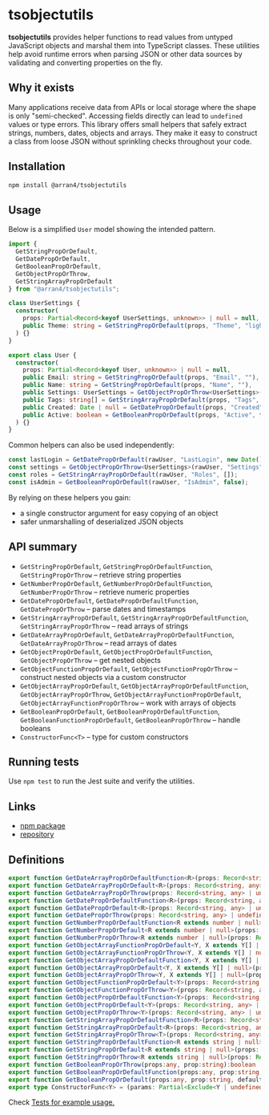 # tsobjectutils

**tsobjectutils** provides helper functions to read values from untyped JavaScript objects and marshal them into TypeScript classes. These utilities help avoid runtime errors when parsing JSON or other data sources by validating and converting properties on the fly.

## Why it exists

Many applications receive data from APIs or local storage where the shape is only "semi-checked". Accessing fields directly can lead to `undefined` values or type errors. This library offers small helpers that safely extract strings, numbers, dates, objects and arrays. They make it easy to construct a class from loose JSON without sprinkling checks throughout your code.

## Installation

```bash
npm install @arran4/tsobjectutils
```

## Usage

Below is a simplified `User` model showing the intended pattern.

```typescript
import {
  GetStringPropOrDefault,
  GetDatePropOrDefault,
  GetBooleanPropOrDefault,
  GetObjectPropOrThrow,
  GetStringArrayPropOrDefault
} from "@arran4/tsobjectutils";

class UserSettings {
  constructor(
    props: Partial<Record<keyof UserSettings, unknown>> | null = null,
    public Theme: string = GetStringPropOrDefault(props, "Theme", "light")
  ) {}
}

export class User {
  constructor(
    props: Partial<Record<keyof User, unknown>> | null = null,
    public Email: string = GetStringPropOrDefault(props, "Email", ""),
    public Name: string = GetStringPropOrDefault(props, "Name", ""),
    public Settings: UserSettings = GetObjectPropOrThrow<UserSettings>(props, "Settings"),
    public Tags: string[] = GetStringArrayPropOrDefault(props, "Tags", []),
    public Created: Date | null = GetDatePropOrDefault(props, "Created", null),
    public Active: boolean = GetBooleanPropOrDefault(props, "Active", false)
  ) {}
}
```

Common helpers can also be used independently:

```typescript
const lastLogin = GetDatePropOrDefault(rawUser, "LastLogin", new Date());
const settings = GetObjectPropOrThrow<UserSettings>(rawUser, "Settings");
const roles = GetStringArrayPropOrDefault(rawUser, "Roles", []);
const isAdmin = GetBooleanPropOrDefault(rawUser, "IsAdmin", false);
```

By relying on these helpers you gain:

* a single constructor argument for easy copying of an object
* safer unmarshalling of deserialized JSON objects

## API summary

- `GetStringPropOrDefault`, `GetStringPropOrDefaultFunction`, `GetStringPropOrThrow` – retrieve string properties
- `GetNumberPropOrDefault`, `GetNumberPropOrDefaultFunction`, `GetNumberPropOrThrow` – retrieve numeric properties
- `GetDatePropOrDefault`, `GetDatePropOrDefaultFunction`, `GetDatePropOrThrow` – parse dates and timestamps
- `GetStringArrayPropOrDefault`, `GetStringArrayPropOrDefaultFunction`, `GetStringArrayPropOrThrow` – read arrays of strings
- `GetDateArrayPropOrDefault`, `GetDateArrayPropOrDefaultFunction`, `GetDateArrayPropOrThrow` – read arrays of dates
- `GetObjectPropOrDefault`, `GetObjectPropOrDefaultFunction`, `GetObjectPropOrThrow` – get nested objects
- `GetObjectFunctionPropOrDefault`, `GetObjectFunctionPropOrThrow` – construct nested objects via a custom constructor
- `GetObjectArrayPropOrDefault`, `GetObjectArrayPropOrDefaultFunction`, `GetObjectArrayPropOrThrow`, `GetObjectArrayFunctionPropOrDefault`, `GetObjectArrayFunctionPropOrThrow` – work with arrays of objects
- `GetBooleanPropOrDefault`, `GetBooleanPropOrDefaultFunction`, `GetBooleanFunctionPropOrDefault`, `GetBooleanPropOrThrow` – handle booleans
- `ConstructorFunc<T>` – type for custom constructors

## Running tests

Use `npm test` to run the Jest suite and verify the utilities.

## Links

- [npm package](https://www.npmjs.com/package/@arran4/tsobjectutils)
- [repository](https://github.com/arran4/tsobjectutils)

## Definitions

<!-- grep 'export' src/index.ts | sed 's/ *{$/;/' | sort -->

```typescript
export function GetDateArrayPropOrDefaultFunction<R>(props: Record<string, any> | undefined | null, prop: string, defaultFunction: () => R): Date[] | R;
export function GetDateArrayPropOrDefault<R>(props: Record<string, any> | undefined | null, prop: string, defaultValue: R): Date[] | R;
export function GetDateArrayPropOrThrow(props: Record<string, any> | undefined | null, prop: string, errorMessage?: string): Date[];
export function GetDatePropOrDefaultFunction<R>(props: Record<string, any> | undefined | null, prop: string, defaultFunction: () => R): R | Date;
export function GetDatePropOrDefault<R>(props: Record<string, any> | undefined | null, prop: string, defaultValue: R): R | Date;
export function GetDatePropOrThrow(props: Record<string, any> | undefined | null, prop: string, errorMessage?: string): Date;
export function GetNumberPropOrDefaultFunction<R extends number | null>(props: Record<string, any> | undefined | null, prop: string, defaultFunction: () => R): R;
export function GetNumberPropOrDefault<R extends number | null>(props: Record<string, any> | undefined | null, prop: string, defaultValue: R): R;
export function GetNumberPropOrThrow<R extends number | null>(props: Record<string, any> | undefined | null, prop: string, errorMessage?: string): R;
export function GetObjectArrayFunctionPropOrDefault<Y, X extends Y[] | null>(props: Record<string, any> | undefined | null, prop: string, constructorFunc: ConstructorFunc<Y>, defaultValue: X): X;
export function GetObjectArrayFunctionPropOrThrow<Y, X extends Y[] | null>(props: Record<string, any> | undefined | null, prop: string, constructorFunc: ConstructorFunc<Y>): X;
export function GetObjectArrayPropOrDefaultFunction<Y, X extends Y[] | null>(props: Record<string, any> | undefined | null, prop: string, constructorFunc: ConstructorFunc<Y>, defaultValue: () => X): X;
export function GetObjectArrayPropOrDefault<Y, X extends Y[] | null>(props: Record<string, any> | undefined | null, prop: string, defaultValue: X): X;
export function GetObjectArrayPropOrThrow<Y, X extends Y[] | null>(props: Record<string, any> | undefined | null, prop: string, errorMessage?: string): X;
export function GetObjectFunctionPropOrDefault<Y>(props: Record<string, any> | undefined | null, prop: string, constructorFunc: ConstructorFunc<Y>, defaultValue: Y): Y;
export function GetObjectFunctionPropOrThrow<Y>(props: Record<string, any> | undefined | null, prop: string, constructorFunc: ConstructorFunc<Y>): Y;
export function GetObjectPropOrDefaultFunction<Y>(props: Record<string, any> | undefined | null, prop: string, constructorFunc: ConstructorFunc<Y>, defaultValue: () => Y): Y;
export function GetObjectPropOrDefault<Y>(props: Record<string, any> | undefined | null, prop: string, defaultValue: Y): Y;
export function GetObjectPropOrThrow<Y>(props: Record<string, any> | undefined | null, prop: string, errorMessage?: string): Y;
export function GetStringArrayPropOrDefaultFunction<R>(props: Record<string, any> | undefined | null, prop: string, defaultFunction: () => R): string[] | R;
export function GetStringArrayPropOrDefault<R>(props: Record<string, any> | undefined | null, prop: string, defaultValue: R): string[] | R;
export function GetStringArrayPropOrThrow<T>(props: Record<string, any> | undefined | null, prop: string, errorMessage?: string): string[];
export function GetStringPropOrDefaultFunction<R extends string | null>(props: Record<string, any> | undefined | null, prop: string, defaultFunction: () => R): R;
export function GetStringPropOrDefault<R extends string | null>(props: Record<string, any> | undefined | null, prop: string, defaultValue: R): R;
export function GetStringPropOrThrow<R extends string | null>(props: Record<string, any> | undefined | null, prop: string, errorMessage?: string): R;
export function GetBooleanPropOrThrow(props:any, prop:string):boolean
export function GetBooleanPropOrDefaultFunction(props:any, prop:string, defaultFunction:any):boolean
export function GetBooleanPropOrDefault(props:any, prop:string, defaultValue:boolean):boolean
export type ConstructorFunc<Y> = (params: Partial<Exclude<Y | undefined, null>>) => Y;
```

Check [Tests for example usage.](./src/index.test.ts)

